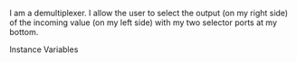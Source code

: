 I am a demultiplexer. I allow the user to select the output (on my right side) of the incoming value (on my left side) with my two selector ports at my bottom. 

Instance Variables
